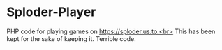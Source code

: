 # Sploder-Player
PHP code for playing games on https://sploder.us.to.<br>
This has been kept for the sake of keeping it. Terrible code.

